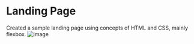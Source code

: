 # Landing Page
Created a sample landing page using concepts of HTML and CSS, mainly flexbox. 
![image](https://github.com/user-attachments/assets/9b0c7db5-fec3-4223-8ac1-40bc22f5588d)
